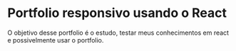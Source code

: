 # Portfolio responsivo usando o React

O objetivo desse portfolio é o estudo, testar meus conhecimentos em react e possivelmente usar o portfolio.
